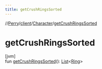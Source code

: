 ```yaml
---
title: getCrushRingsSorted
---
```

//[Perry](../../../index.html)/[client](../index.html)/[Character](index.html)/[getCrushRingsSorted](get-crush-rings-sorted.html)



# getCrushRingsSorted



[jvm]\
fun [getCrushRingsSorted](get-crush-rings-sorted.html)(): [List](https://kotlinlang.org/api/latest/jvm/stdlib/kotlin.collections/-list/index.html)&lt;[Ring](../-ring/index.html)&gt;




